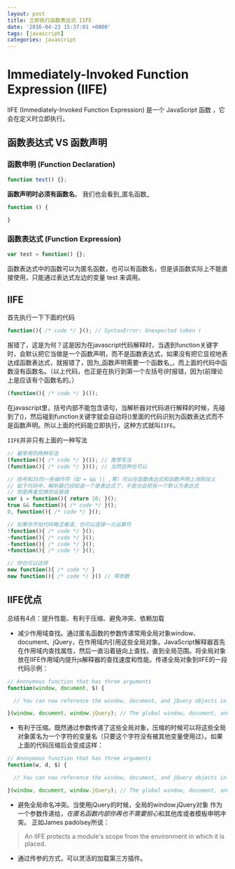 ```yaml
---
layout: post
title: 立即执行函数表达式 IIFE
date: '2016-04-23 15:37:01 +0800'
tags: [javascript]
categories: javascript
---
```


# Immediately-Invoked Function Expression (IIFE)

IIFE (Immediately-Invoked Function Expression) 是一个 JavaScript 函数 ，它会在定义时立即执行。

## 函数表达式 VS 函数声明

### 函数申明 (Function Declaration)

```javascript
function test() {};
```

**函数声明时必须有函数名**。 我们也会看到_匿名函数_

```javascript
function () {  

}
```

### 函数表达式 (Function Expression)

```javascript
var test = function() {};
```

函数表达式中的函数可以为匿名函数，也可以有函数名，但是该函数实际上不能直接使用，只能通过表达式左边的变量 test 来调用。

## IIFE

首先执行一下下面的代码

```javascript
function(){ /* code */ }(); // SyntaxError: Unexpected token (
```

报错了，这是为何？这是因为在javascript代码解释时，当遇到function关键字时，会默认把它当做是一个函数声明，而不是函数表达式，如果没有把它显视地表达成函数表达式，就报错了，因为_函数声明需要一个函数名_，而上面的代码中函数没有函数名。（以上代码，也正是在执行到第一个左括号(时报错，因为(前理论上是应该有个函数名的。）

```javascript
(function(){ /* code */ }());
```

在javascript里，括号内部不能包含语句，当解析器对代码进行解释的时候，先碰到了()，然后碰到function关键字就会自动将()里面的代码识别为函数表达式而不是函数声明。所以上面的代码能立即执行，这种方式就叫`IIFE`。

`IIFE`并非只有上面的一种写法

```javascript
// 最常用的两种写法
(function(){ /* code */ }()); // 推荐写法
(function(){ /* code */ })(); // 当然这种也可以

// 括号和JS的一些操作符（如 = && || ,等）可以在函数表达式和函数声明上消除歧义
// 如下代码中，解析器已经知道一个是表达式了，于是也会把另一个默认为表达式
// 但是两者交换则会报错
var i = function(){ return 10; }();
true && function(){ /* code */ }();
0, function(){ /* code */ }();

// 如果你不怕代码晦涩难读，也可以选择一元运算符
!function(){ /* code */ }();
~function(){ /* code */ }();
-function(){ /* code */ }();
+function(){ /* code */ }();

// 你也可以这样
new function(){ /* code */ }
new function(){ /* code */ }() // 带参数
```

## IIFE优点

总结有4点：提升性能、有利于压缩、避免冲突、依赖加载

- 减少作用域查找。通过匿名函数的参数传递常用全局对象window、document、jQuery，在作用域内引用这些全局对象。JavaScript解释器首先在作用域内查找属性，然后一直沿着链向上查找，直到全局范围。将全局对象放在IIFE作用域内提升js解释器的查找速度和性能。传递全局对象到IIFE的一段代码示例：

```javascript
// Anonymous function that has three arguments  
function(window, document, $) {  

  // You can now reference the window, document, and jQuery objects in a local scope  

}(window, document, window.jQuery); // The global window, document, and jQuery objects are passed into the anonymous function
```

- 有利于压缩。既然通过参数传递了这些全局对象，压缩的时候可以将这些全局对象匿名为一个字符的变量名（只要这个字符没有被其他变量使用过）。如果上面的代码压缩后会变成这样：

```javascript
// Anonymous function that has three arguments  
function(w, d, $) {  

  // You can now reference the window, document, and jQuery objects in a local scope  

}(window, document, window.jQuery); // The global window, document, and jQuery objects are passed into the anonymous function
```

- 避免全局命名冲突。当使用jQuery的时候，全局的window.jQuery对象 作为一个参数传递给$，在匿名函数内部你再也不需要担心$和其他库或者模板申明冲突。 正如James padolsey所说：

> An IIFE protects a module's scope from the environment in which it is placed.

- 通过传参的方式，可以灵活的加载第三方插件。
